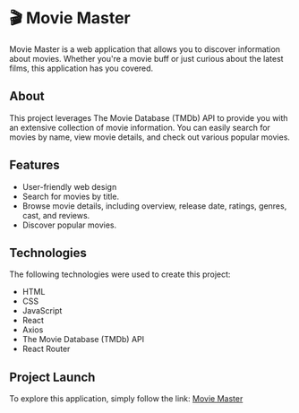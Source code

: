 # 🎬 Movie Master

Movie Master is a web application that allows you to discover information about
movies. Whether you're a movie buff or just curious about the latest films, this
application has you covered.

## About

This project leverages The Movie Database (TMDb) API to provide you with an
extensive collection of movie information. You can easily search for movies by
name, view movie details, and check out various popular movies.

## Features

- User-friendly web design
- Search for movies by title.
- Browse movie details, including overview, release date, ratings, genres, cast,
  and reviews.
- Discover popular movies.

## Technologies

The following technologies were used to create this project:

- HTML
- CSS
- JavaScript
- React
- Axios
- The Movie Database (TMDb) API
- React Router

## Project Launch

To explore this application, simply follow the link:
[Movie Master](https://cutestsun.github.io/movie-master/)
